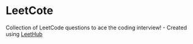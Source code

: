 # LeetCote
Collection of LeetCode questions to ace the coding interview! - Created using [LeetHub](https://github.com/QasimWani/LeetHub)

